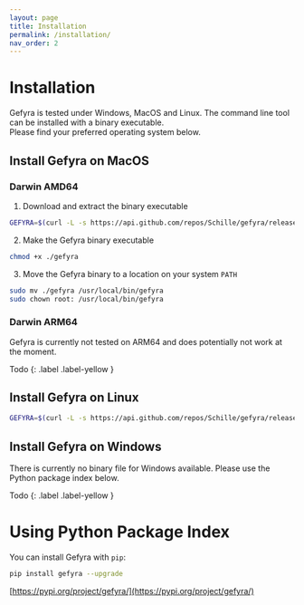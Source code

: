 ```yaml
---
layout: page
title: Installation
permalink: /installation/
nav_order: 2
---
```


# Installation
Gefyra is tested under Windows, MacOS and Linux. The command line tool can be 
installed with a binary executable.   
Please find your preferred operating system below.  

## Install Gefyra on MacOS
### Darwin AMD64
1. Download and extract the binary executable
```zsh
GEFYRA=$(curl -L -s https://api.github.com/repos/Schille/gefyra/releases/latest | grep -oP '(?<="browser_download_url": ").*darwin-amd64.*(?=")') && curl -LO $GEFYRA && unzip -o $(echo $GEFYRA | grep -oE '[^/]+$') gefyra
```
2. Make the Gefyra binary executable
```zsh
chmod +x ./gefyra
```
3. Move the Gefyra binary to a location on your system `PATH`
```zsh
sudo mv ./gefyra /usr/local/bin/gefyra
sudo chown root: /usr/local/bin/gefyra
```


### Darwin ARM64
Gefyra is currently not tested on ARM64 and does potentially not work at the moment.

Todo
{: .label .label-yellow }

## Install Gefyra on Linux
```bash
GEFYRA=$(curl -L -s https://api.github.com/repos/Schille/gefyra/releases/latest | grep -oP '(?<="browser_download_url": ").*linux.*(?=")') && curl -LO $GEFYRA && unzip -o $(echo $GEFYRA | grep -oE '[^/]+$') gefyra && sudo install -o root -g root -m 0755 gefyra /usr/local/bin/gefyra
```

## Install Gefyra on Windows
There is currently no binary file for Windows available. Please use the Python package index below.  

Todo
{: .label .label-yellow }


# Using Python Package Index
You can install Gefyra with `pip`:  
```bash
pip install gefyra --upgrade
```  

[https://pypi.org/project/gefyra/](https://pypi.org/project/gefyra/)
